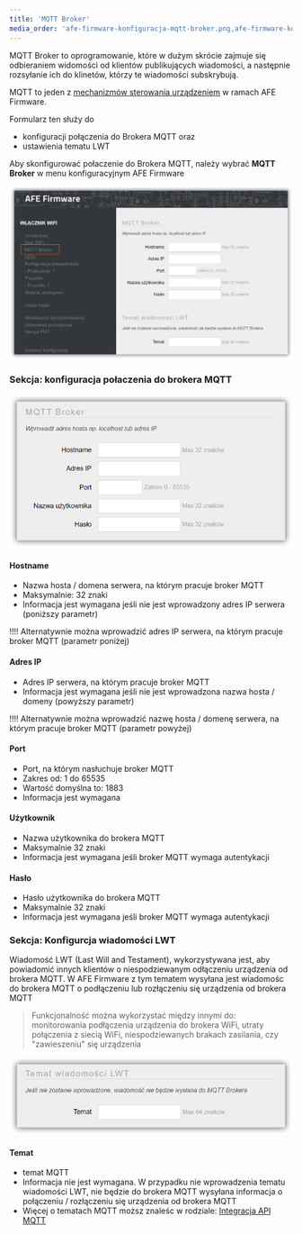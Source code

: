 ```yaml
---
title: 'MQTT Broker'
media_order: 'afe-firmware-konfiguracja-mqtt-broker.png,afe-firmware-konfiguracja-mqtt-broker-formularz.png,afe-firmware-konfiguracja-mqtt-broker-lwt.png'
---
```


MQTT Broker to oprogramowanie, które w dużym skrócie zajmuje się odbieraniem widomości od klientów publikujących wiadomości, a następnie rozsyłanie ich do klinetów, którzy te wiadomości subskrybują. 

MQTT to jeden z [mechanizmów sterowania urządzeniem](/integracja-api) w ramach AFE Firmware.

Formularz ten służy do
* konfiguracji połączenia do Brokera MQTT oraz 
* ustawienia tematu LWT


Aby skonfigurować połaczenie do Brokera MQTT, należy wybrać **MQTT Broker** w menu konfiguracyjnym AFE Firmware

![](afe-firmware-konfiguracja-mqtt-broker.png)

### Sekcja: konfiguracja połaczenia do brokera MQTT

![](afe-firmware-konfiguracja-mqtt-broker-formularz.png)

#### Hostname
* Nazwa hosta / domena serwera, na którym pracuje broker MQTT
* Maksymalnie: 32 znaki
* Informacja jest wymagana jeśli nie jest wprowadzony adres IP serwera (poniższy parametr)

!!!! Alternatywnie można wprowadzić adres IP serwera, na którym pracuje broker MQTT (parametr poniżej)

#### Adres IP
* Adres IP serwera, na którym pracuje broker MQTT
* Informacja jest wymagana jeśli nie jest wprowadzona nazwa hosta / domeny (powyższy parametr)

!!!! Alternatywnie można wprowadzić nazwę hosta / domenę serwera, na którym pracuje broker MQTT (parametr powyżej)

#### Port
* Port, na którym nasłuchuje broker MQTT
* Zakres od: 1 do 65535
* Wartość domyślna to: 1883
* Informacja jest wymagana

#### Użytkownik
* Nazwa użytkownika do brokera MQTT
* Maksymalnie 32 znaki
* Informacja jest wymagana jeśli broker MQTT wymaga autentykacji

#### Hasło
* Hasło użytkownika do brokera MQTT
* Maksymalnie 32 znaki
* Informacja jest wymagana jeśli broker MQTT wymaga autentykacji

### Sekcja: Konfigurcja wiadomości LWT

Wiadomość LWT (Last Will and Testament), wykorzystywana jest, aby powiadomić innych klientów o niespodziewanym odłączeniu urządzenia od brokera MQTT. 
W AFE Firmware z tym tematem wysyłana jest wiadomośc do brokera MQTT o podłączeniu lub rozłączeniu się urządzenia od brokera MQTT

> Funkcjonalność można wykorzystać między innymi do: monitorowania podłączenia urządzenia do brokera WiFi,  utraty połączenia z siecią WiFi, niespodziewanych brakach zasilania, czy "zawieszeniu" się urządzenia

![](afe-firmware-konfiguracja-mqtt-broker-lwt.png)

#### Temat 

* temat MQTT
* Informacja nie jest wymagana. W przypadku nie wprowadzenia tematu wiadomości LWT, nie będzie do brokera MQTT wysyłana informacja o połączeniu / rozłączeniu się urządzenia od brokera MQTT
* Więcej o tematach MQTT moższ znaleśc w rodziale: [Integracja API MQTT](/integracja-api/mqtt)